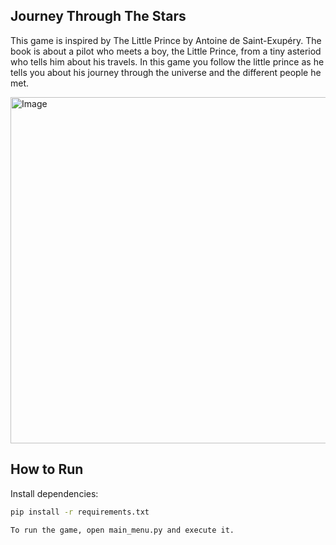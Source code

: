 ## Journey Through The Stars

This game is inspired by The Little Prince
by Antoine de Saint-Exupéry. The book is about 
a pilot who meets a boy, the Little Prince, from
a tiny asteriod who tells him about his travels.
In this game you follow the little prince as he 
tells you about his journey through the universe 
and the different people he met.

<img width="795" height="554" alt="Image" src="https://github.com/user-attachments/assets/c62cb45a-5e6c-4c04-9dee-9a0c74751b17" />

## How to Run

Install dependencies:

```bash
pip install -r requirements.txt

To run the game, open main_menu.py and execute it.
